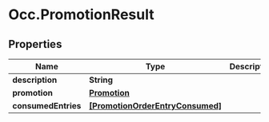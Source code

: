 # Occ.PromotionResult

## Properties
Name | Type | Description | Notes
------------ | ------------- | ------------- | -------------
**description** | **String** |  | [optional] 
**promotion** | [**Promotion**](Promotion.md) |  | [optional] 
**consumedEntries** | [**[PromotionOrderEntryConsumed]**](PromotionOrderEntryConsumed.md) |  | [optional] 


